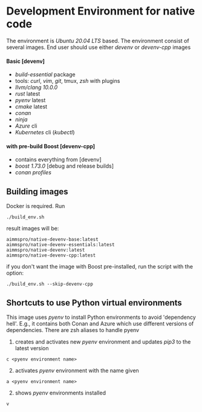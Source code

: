 # Development Environment for native code

The environment is _Ubuntu 20.04 LTS_ based.
The environment consist of several images. End user should use either _devenv_ or _devenv-cpp_ images

#### Basic [devenv]
  - _build-essential_ package
  - tools: _curl_, _vim_, _git_, tmux, _zsh_ with plugins
  - _llvm/clang 10.0.0_
  - _rust_ latest
  - _pyenv_ latest
  - _cmake_ latest
  - _conan_
  - _ninja_
  - _Azure_ cli
  - _Kubernetes_ cli (_kubectl_)

#### with pre-build Boost [devenv-cpp]
  - contains everything from [devenv]
  - _boost 1.73.0_ [debug and release builds]
  - _conan profiles_

## Building images

Docker is required. Run 
~~~~
./build_env.sh
~~~~

result images will be:

~~~~
aimmspro/native-devenv-base:latest
aimmspro/native-devenv-essentials:latest
aimmspro/native-devenv:latest
aimmspro/native-devenv-cpp:latest
~~~~

if you don't want the image with Boost pre-installed, run the script with the option:

~~~~
./build_env.sh --skip-devenv-cpp
~~~~

## Shortcuts to use Python virtual environments

This image uses _pyenv_ to install Python environments to avoid 'dependency hell'. E.g., it contains both Conan and Azure
which use different versions of dependencies. There are zsh aliases to handle pyenv

1. creates and activates new _pyenv_ environment and updates _pip3_ to the latest version
~~~~
c <pyenv environment name> 
~~~~

2. activates _pyenv_ environment with the name given
~~~~
a <pyenv environment name> 
~~~~

2. shows _pyenv_ environments installed
~~~~
v
~~~~




